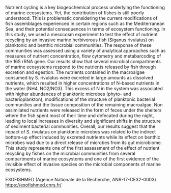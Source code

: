 Nutrient cycling is a key biogeochemical process underlying the functioning of marine ecosystems. Yet, the contribution of fishes is still poorly understood. This is problematic considering the current modifications of fish assemblages experienced in certain regions such as the Mediterranean Sea, and their potential consequences in terms of ecosystem functioning. In this study, we used a mesocosm experiment to test the effect of nutrient recycling by an invasive marine herbivorous fish (Siganus rivulatus) on planktonic and benthic microbial communities. The response of these communities was assessed using a variety of analytical approaches such as measures of nutrient concentration, flow cytometry and metabarcoding of the 16S rRNA gene. Our results show that several microbial compartments of marine ecosystems respond to the nutrients released by fish through excretion and egestion. The nutrients contained in the macroalgae consumed by S. rivulatus were excreted in large amounts as dissolved nutrients, which resulted in higher concentrations of N-based nutrients in the water (NH4, NO2/NO3). This excess of N in the system was associated with higher abundances of planktonic microbes (phyto- and bacterioplankton), modifications of the structure of planktonic bacterial communities and the tissue composition of the remaining macroalgae. Non assimilated nutrients were released in the form of feces under the shelters where the fish spent most of their time and defecated during the night, leading to local increases in diversity and significant shifts in the structure of sediment bacterial communities. Overall, our results suggest that the impact of S. rivulatus on planktonic microbes was related to the indirect bottom-up effect induced by excreted nutrients while its effect on benthic microbes wad due to a direct release of microbes from its gut microbiome. This study represents one of the first assessment of the effect of nutrient recycling by fishes on the microbial communities from several compartments of marine ecosystems and one of the first evidence of the invisible effect of invasive species on the microbial components of marine ecosystems.

EXOFISHMED (Agence Nationale de la Recherche, ANR-17-CE32-0003)
https://exofishmed.cnrs.fr/

